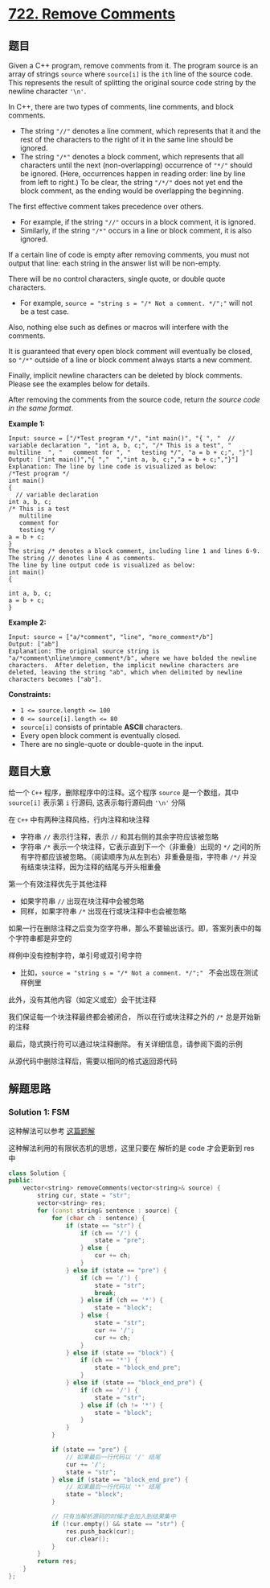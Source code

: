 # [722. Remove Comments](https://leetcode.cn/problems/remove-comments/)

## 题目

Given a C++ program, remove comments from it. The program source is an array of strings `source` where `source[i]` is the `ith` line of the source code. This represents the result of splitting the original source code string by the newline character `'\n'`.

In C++, there are two types of comments, line comments, and block comments.

- The string `"//"` denotes a line comment, which  represents that it and the rest of the characters to the right of it in  the same line should be ignored.
- The string `"/*"` denotes a block comment, which represents that all characters until the next (non-overlapping) occurrence of `"*/"` should be ignored. (Here, occurrences happen in reading order: line by line from left to right.) To be clear, the string `"/*/"` does not yet end the block comment, as the ending would be overlapping the beginning.

The first effective comment takes precedence over others.

- For example, if the string `"//"` occurs in a block comment, it is ignored.
- Similarly, if the string `"/*"` occurs in a line or block comment, it is also ignored.

If a certain line of code is empty after removing comments, you must  not output that line: each string in the answer list will be non-empty.

There will be no control characters, single quote, or double quote characters.

- For example, `source = "string s = "/* Not a comment. */";"` will not be a test case.

Also, nothing else such as defines or macros will interfere with the comments.

It is guaranteed that every open block comment will eventually be closed, so `"/*"` outside of a line or block comment always starts a new comment.

Finally, implicit newline characters can be deleted by block comments. Please see the examples below for details.

After removing the comments from the source code, return *the source code in the same format*.

 

**Example 1:**

```
Input: source = ["/*Test program */", "int main()", "{ ", "  // variable declaration ", "int a, b, c;", "/* This is a test", "   multiline  ", "   comment for ", "   testing */", "a = b + c;", "}"]
Output: ["int main()","{ ","  ","int a, b, c;","a = b + c;","}"]
Explanation: The line by line code is visualized as below:
/*Test program */
int main()
{ 
  // variable declaration 
int a, b, c;
/* This is a test
   multiline  
   comment for 
   testing */
a = b + c;
}
The string /* denotes a block comment, including line 1 and lines 6-9. The string // denotes line 4 as comments.
The line by line output code is visualized as below:
int main()
{ 
  
int a, b, c;
a = b + c;
}
```

**Example 2:**

```
Input: source = ["a/*comment", "line", "more_comment*/b"]
Output: ["ab"]
Explanation: The original source string is "a/*comment\nline\nmore_comment*/b", where we have bolded the newline characters.  After deletion, the implicit newline characters are deleted, leaving the string "ab", which when delimited by newline characters becomes ["ab"].
```

 

**Constraints:**

- `1 <= source.length <= 100`
- `0 <= source[i].length <= 80`
- `source[i]` consists of printable **ASCII** characters.
- Every open block comment is eventually closed.
- There are no single-quote or double-quote in the input.

## 题目大意

给一个 `C++` 程序，删除程序中的注释。这个程序 `source` 是一个数组，其中 `source[i]` 表示第 `i` 行源码, 这表示每行源码由 `'\n'` 分隔

在 `C++` 中有两种注释风格，行内注释和块注释

- 字符串 `//` 表示行注释，表示 `//` 和其右侧的其余字符应该被忽略
- 字符串 `/*` 表示一个块注释，它表示直到下一个（非重叠）出现的 `*/` 之间的所有字符都应该被忽略。（阅读顺序为从左到右）非重叠是指，字符串 `/*/` 并没有结束块注释，因为注释的结尾与开头相重叠

第一个有效注释优先于其他注释

- 如果字符串 `//` 出现在块注释中会被忽略
- 同样，如果字符串 `/*` 出现在行或块注释中也会被忽略

如果一行在删除注释之后变为空字符串，那么不要输出该行。即，答案列表中的每个字符串都是非空的

样例中没有控制字符，单引号或双引号字符

- 比如，`source = "string s = "/* Not a comment. */";" ` 不会出现在测试样例里

此外，没有其他内容（如定义或宏）会干扰注释

我们保证每一个块注释最终都会被闭合， 所以在行或块注释之外的 `/*` 总是开始新的注释

最后，隐式换行符可以通过块注释删除。 有关详细信息，请参阅下面的示例

从源代码中删除注释后，需要以相同的格式返回源代码

## 解题思路


### Solution 1: FSM

这种解法可以参考 [这篇题解](https://leetcode.cn/problems/remove-comments/solution/c-0ms-zhuang-tai-ji-by-charon____/)

这种解法利用的有限状态机的思想，这里只要在 解析的是 code 才会更新到 res 中

````c++
class Solution {
public:
    vector<string> removeComments(vector<string>& source) {
        string cur, state = "str";
        vector<string> res;
        for (const string& sentence : source) {
            for (char ch : sentence) {
                if (state == "str") {
                    if (ch == '/') {
                        state = "pre";
                    } else {
                        cur += ch;
                    }
                } else if (state == "pre") {
                    if (ch == '/') {
                        state = "str";
                        break;
                    } else if (ch == '*') {
                        state = "block";
                    } else {
                        state = "str";
                        cur += '/';
                        cur += ch;
                    }
                } else if (state == "block") {
                    if (ch == '*') {
                        state = "block_end_pre";
                    }
                } else if (state == "block_end_pre") {
                    if (ch == '/') {
                        state = "str";
                    } else if (ch != '*') {
                        state = "block";
                    }
                }
            }

            if (state == "pre") {
                // 如果最后一行代码以 '/' 结尾
                cur += '/';
                state = "str";
            } else if (state == "block_end_pre") {
                // 如果最后一行代码以 '*' 结尾
                state = "block";
            }

            // 只有当解析源码的时候才会加入到结果集中
            if (!cur.empty() && state == "str") {
                res.push_back(cur);
                cur.clear();
            }
        }
        return res;
    }
};
````

